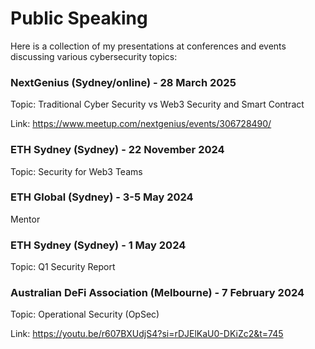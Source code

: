 # Public Speaking

Here is a collection of my presentations at conferences and events discussing various cybersecurity topics:

### **NextGenius (Sydney/online) - 28 March 2025**

  Topic: Traditional Cyber Security vs Web3 Security and Smart Contract
  
  Link: https://www.meetup.com/nextgenius/events/306728490/

### **ETH Sydney (Sydney) - 22 November 2024**

  Topic: Security for Web3 Teams

### **ETH Global (Sydney) - 3-5 May 2024**

  Mentor

### **ETH Sydney (Sydney) - 1 May 2024**

  Topic: Q1 Security Report

### **Australian DeFi Association (Melbourne) - 7 February 2024**

  Topic: Operational Security (OpSec)

  Link: https://youtu.be/r607BXUdjS4?si=rDJElKaU0-DKiZc2&t=745

